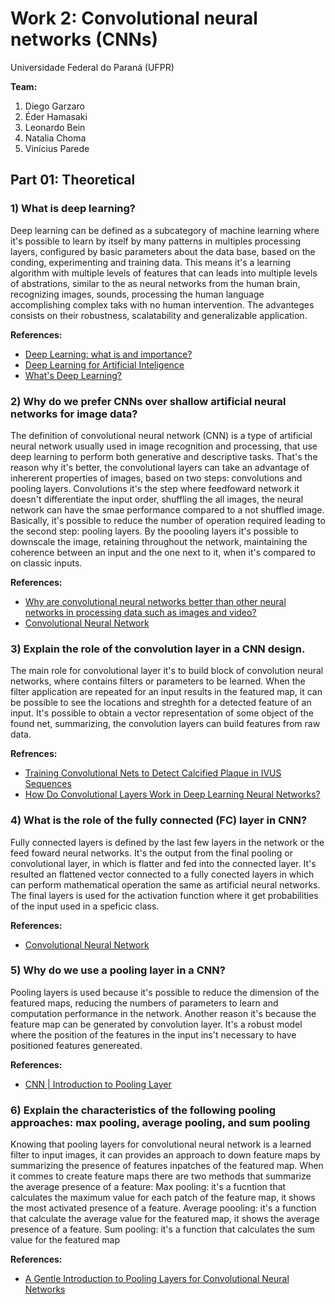 # Work 2: Convolutional neural networks (CNNs)

Universidade Federal do Paraná (UFPR)

**Team:** 
1. Diego Garzaro
2. Éder Hamasaki
3. Leonardo Bein
4. Natalia Choma
5. Vinícius Parede

## Part 01: Theoretical

### 1) What is deep learning? 
  Deep learning can be defined as a subcategory of machine learning where it's possible to learn by itself by many patterns in multiples processing layers, configured by basic parameters about the data base, based on the conding, experimenting and training data. 
  This means it's a learning algorithm with multiple levels of features that can leads into multiple levels of abstrations, similar to the as neural networks from the human brain, recognizing images, sounds, processing the human language accomplishing complex taks with no human intervention. The advanteges consists on their robustness, scalatability and generalizable application.
  
  **References:**
  
  - [Deep Learning: what is and importance?](https://www.sas.com/pt_br/insights/analytics/deep-learning.html)
  - [Deep Learning for Artificial Inteligence](https://pt.slideshare.net/ErShivaKShrestha/deep-learning-for-artificial-intelligence-ai)
  - [What's Deep Learning?](https://gaea.com.br/afinal-o-que-e-deep-learning/)

### 2) Why do we prefer CNNs over shallow artificial neural networks for image data?
   The definition of convolutional neural network (CNN) is a type of artificial neural network usually used in image recognition and processing, that use deep learning to perform both generative and descriptive tasks. That's the reason why it's better, the convolutional layers can take an advantage of inhererent properties of images, based on two steps: convolutions and pooling layers.
  Convolutions it's the step where feedfoward network it doesn't differentiate the input order, shuffling the all images, the neural network can have the smae performance compared to a not shuffled image. Basically, it's possible to reduce the number of operation required leading to the second step: pooling layers.
  By the poooling layers it's possible to downscale the image, retaining throughout the network, maintaining the coherence between an input and the one next to it, when it's compared to on classic inputs.

**References:**

- [Why are convolutional neural networks better than other neural networks in processing data such as images and video?](https://www.quora.com/Why-are-convolutional-neural-networks-better-than-other-neural-networks-in-processing-data-such-as-images-and-video)
- [Convolutional Neural Network](https://www.techtarget.com/searchenterpriseai/definition/convolutional-neural-network)  

### 3) Explain the role of the convolution layer in a CNN design.
The main role for convolutional layer it's to build block of convolution neural networks, where contains filters or parameters to be learned. When the filter application are repeated for an input results in the featured map, it can be possible to see the locations and streghth for a detected feature of an input. It's possible to obtain a vector representation of some object of the found net, summarizing, the convolution layers can build features from raw data. 

**Refrences:**

- [Training Convolutional Nets to Detect Calcified Plaque in IVUS Sequences](https://www.sciencedirect.com/topics/engineering/convolutional-layer#:~:text=A%20convolutional%20layer%20is%20the,and%20creates%20an%20activation%20map.)
- [How Do Convolutional Layers Work in Deep Learning Neural Networks?](https://machinelearningmastery.com/convolutional-layers-for-deep-learning-neural-networks/)

### 4) What is the role of the fully connected (FC) layer in CNN?
Fully connected layers is defined by the last few layers in the network or the feed foward neural networks. It's the output from the final pooling or convolutional layer, in which is flatter and fed into the connected layer. It's resulted an flattened vector connected to a fully conected layers in which can perform mathematical operation the same as artificial neural networks. The final layers is used for the activation function where it get probabilities of the input used in a speficic class.

**References:**

- [Convolutional Neural Network](https://towardsdatascience.com/convolutional-neural-network-17fb77e76c05#:~:text=Fully%20Connected%20Layer,-Fig%204.&text=Fully%20Connected%20Layer%20is%20simply,into%20the%20fully%20connected%20layer.)

### 5) Why do we use a pooling layer in a CNN? 
Pooling layers is used because it's possible to reduce the dimension of the featured maps, reducing the numbers of parameters to learn and computation performance in the network.
Another reason it's because the feature map can be generated by convolution layer. It's a robust model where the position of the features in the input ins't necessary to have positioned features genereated.

**References:**

- [CNN | Introduction to Pooling Layer](https://www.geeksforgeeks.org/cnn-introduction-to-pooling-layer/#:~:text=Why%20to%20use%20Pooling%20Layers,generated%20by%20a%20convolution%20layer.)

### 6) Explain the characteristics of the following pooling approaches: max pooling, average pooling, and sum pooling
Knowing that pooling layers for convolutional neural network is a learned filter to input images, it can provides an approach to down feature maps by summarizing the presence of features inpatches of the featured map. When it commes to create feature maps there are two methods that summarize the average presence of a feature:
  Max pooling: it's a fucntion that calculates the maximum value for each patch of the feature map, it shows the most activated presence of a feature.
  Average poooling: it's a function that calculate the average value for the featured map, it shows the average presence of a feature.
  Sum pooling: it's a function that calculates the sum value for the featured map


**References:**

- [A Gentle Introduction to Pooling Layers for Convolutional Neural Networks](https://machinelearningmastery.com/pooling-layers-for-convolutional-neural-networks/)
